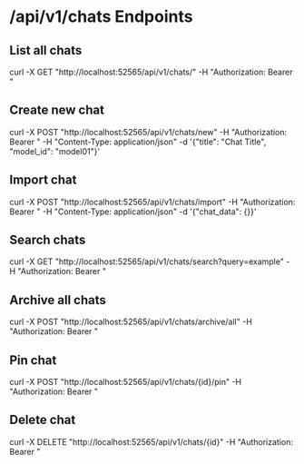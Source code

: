 # /api/v1/chats Endpoints

## List all chats
curl -X GET "http://localhost:52565/api/v1/chats/" -H "Authorization: Bearer <token>"

## Create new chat
curl -X POST "http://localhost:52565/api/v1/chats/new" -H "Authorization: Bearer <token>" -H "Content-Type: application/json" -d '{"title": "Chat Title", "model_id": "model01"}'

## Import chat
curl -X POST "http://localhost:52565/api/v1/chats/import" -H "Authorization: Bearer <token>" -H "Content-Type: application/json" -d '{"chat_data": {}}'

## Search chats
curl -X GET "http://localhost:52565/api/v1/chats/search?query=example" -H "Authorization: Bearer <token>"

## Archive all chats
curl -X POST "http://localhost:52565/api/v1/chats/archive/all" -H "Authorization: Bearer <token>"

## Pin chat
curl -X POST "http://localhost:52565/api/v1/chats/{id}/pin" -H "Authorization: Bearer <token>"

## Delete chat
curl -X DELETE "http://localhost:52565/api/v1/chats/{id}" -H "Authorization: Bearer <token>"
